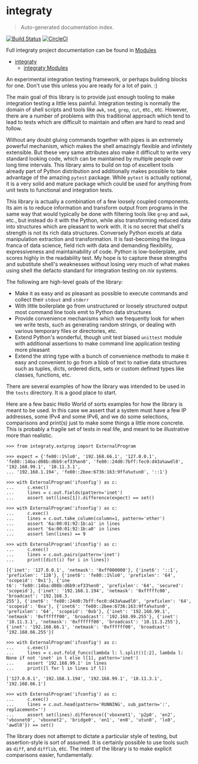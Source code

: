 # integraty

> Auto-generated documentation index.

[![Build Status](https://travis-ci.org/szaydel/integraty.svg?branch=master)](https://travis-ci.org/szaydel/integraty)
[![CircleCI](https://circleci.com/gh/szaydel/integraty.svg?style=svg)](https://circleci.com/gh/szaydel/integraty)

Full integraty project documentation can be found in [Modules](MODULES.md#integraty-modules)

- [integraty](#integraty)
  - [integraty Modules](MODULES.md#integraty-modules)

An experimental integration testing framework, or perhaps building blocks for one. Don't use this unless you are ready for a lot of pain. :)

The main goal of this library is to provide just enough tooling to make integration testing a little less painful. Integration testing is normally the domain of shell scripts and tools like `awk`, `sed`, `grep`, `cut`, etc., etc. However, there are a number of problems with this traditional approach which tend to lead to tests which are difficult to maintain and often are hard to read and follow.

Without any doubt gluing commands together with pipes is an extremely powerful mechanism, which makes the shell amazingly flexible and infinitely extensible. But these very same attributes also make it difficult to write very standard looking code, which can be maintained by multiple people over long time intervals. This library aims to build on top of excellent tools already part of Python distribution and additionally makes possible to take advantage of the amazing `pytest` package. While `pytest` is actually optional, it is a very solid and mature package which could be used for anything from unit tests to functional and integration tests.

This library is actually a combination of a few loosely coupled components. Its aim is to reduce information and transform output from programs in the same way that would typically be done with filtering tools like `grep` and `awk`, etc., but instead do it with the Python, while also transforming reduced data into structures which are pleasant to work with. It is no secret that shell's strength is not its rich data structures. Conversely Python excels at data manipulation extraction and transformation. It is fast-becoming the lingua franca of data science, field rich with data and demanding flexibility, expressiveness and maintainability of code. Python is low-boilerplate, and scores highly in the readability test. My hope is to capture these strengths and substitute shell's weaknesses without losing very much of what makes using shell the defacto standard for integration testing on *nix* systems.

The following are high-level goals of the library:
- Make it as easy and as pleasant as possible to execute commands and collect their `stdout` and `stderr`
- With little boilerplate go from unstructured or loosely structured output most command line tools emit to Python data structures
- Provide convenience mechanisms which we frequently look for when we write tests, such as generating random strings, or dealing with various temporary files or directories, etc.
- Extend Python's wonderful, though unit test biased `unittest` module with additional assertions to make command line application testing more pleasant
- Extend the string type with a bunch of convenience methods to make it easy and convenient to go from a blob of text to native data structures such as tuples, dicts, ordered dicts, sets or custom defined types like classes, functions, etc.

There are several examples of how the library was intended to be used in the `tests` directory. It is a good place to start.

Here are a few basic Hello World of sorts examples for how the library is meant to be used. In this case we assert that a system must have a few IP addresses, some IPv4 and some IPv6, and we do some selections, comparisons and print(s) just to make some things a little more concrete. This is probably a fragile set of tests in real life, and meant to be illustrative more than realistic.

```
>>> from integraty.extprog import ExternalProgram

>>> expect = {'fe80::1%lo0', '192.168.66.1', '127.0.0.1', 'fe80::14ba:d08b:d6b9:ef33%en0', 'fe80::24d0:7bff:fec0:d43a%awdl0', '192.168.99.1', '10.11.3.1', 
... '192.168.1.194', 'fe80::2bee:6736:163:9ffa%utun0', '::1'}

>>> with ExternalProgram('ifconfig') as c:
...     c.exec() 
...     lines = c.out.fields(pattern='inet')
...     assert set(lines[1]).difference(expect) == set()

>>> with ExternalProgram('ifconfig') as c: 
...     c.exec() 
...     lines = c.out.take_column(column=1, pattern='ether')
...     assert '6a:00:01:92:1b:a1' in lines
...     assert '6a:00:01:92:1b:a0' in lines
...     assert len(lines) == 9

>>> with ExternalProgram('ifconfig') as c:
...     c.exec()
...     lines = c.out.pairs(pattern='inet')
...     print([dict(i) for i in lines])

[{'inet': '127.0.0.1', 'netmask': '0xff000000'}, {'inet6': '::1', 'prefixlen': '128'}, {'inet6': 'fe80::1%lo0', 'prefixlen': '64', 'scopeid': '0x1'}, {'ine
t6': 'fe80::14ba:d08b:d6b9:ef33%en0', 'prefixlen': '64', 'secured': 'scopeid'}, {'inet': '192.168.1.194', 'netmask': '0xfffffc00', 'broadcast': '192.168.3.
255'}, {'inet6': 'fe80::24d0:7bff:fec0:d43a%awdl0', 'prefixlen': '64', 'scopeid': '0xa'}, {'inet6': 'fe80::2bee:6736:163:9ffa%utun0', 'prefixlen': '64', 'scopeid': '0xb'}, {'inet': '192.168.99.1', 'netmask': '0xffffff00', 'broadcast': '192.168.99.255'}, {'inet': '10.11.3.1', 'netmask': '0xffffff00', 'broadcast': '10.11.3.255'}, {'inet': '192.168.66.1', 'netmask': '0xffffff00', 'broadcast': '192.168.66.255'}]

>>> with ExternalProgram('ifconfig') as c:
...     c.exec()
...     lines = c.out.fold_funcs(lambda l: l.split()[:2], lambda l: None if not 'inet' in l else l[1], pattern='inet') 
...     assert '192.168.99.1' in lines
...     print([l for l in lines if l])

['127.0.0.1', '192.168.1.194', '192.168.99.1', '10.11.3.1', '192.168.66.1']

>>> with ExternalProgram('ifconfig') as c:
...     c.exec()
...     lines = c.out.head(pattern='RUNNING', sub_pattern=':', replacement='')
...     assert set(lines).difference({'vboxnet1', 'p2p0', 'en2', 'vboxnet0', 'vboxnet2', 'bridge0', 'en1', 'en0', 'utun0', 'lo0', 'awdl0'}) == set()

```

The library does not attempt to dictate a particular style of testing, but assertion-style is sort of assumed. It is certainly possible to use tools such as `diff`, and `difflib`, etc. The intent of the library is to make explicit comparisons easier, fundamentally.
